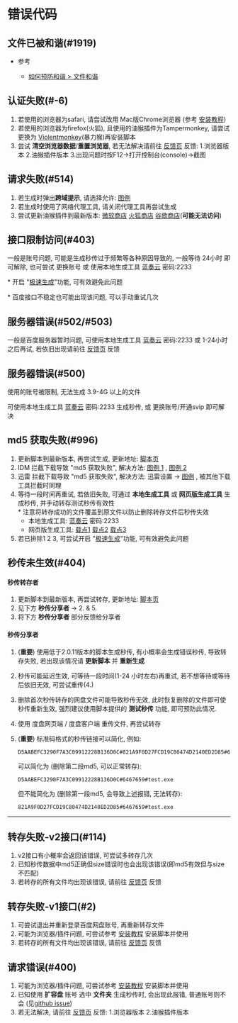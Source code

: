 # 错误代码

## 文件已被和谐(#1919)

- 参考

  - [如何预防和谐 > 文件和谐](../预防和谐/文件和谐.md)

## 认证失败(#-6)

1. 若使用的浏览器为safari, 请尝试改用 Mac版Chrome浏览器 (参考 [安装教程](../Install/MacOS.md))
2. 若使用的浏览器为firefox(火狐), 且使用的油猴插件为Tampermonkey, 请尝试更换为 [Violentmonkey](https://addons.mozilla.org/zh-CN/firefox/addon/violentmonkey/)(暴力猴)再安装脚本
3. 尝试 **清空浏览器数据**/**重置浏览器**, 若无法解决请前往 [反馈页](https://greasyfork.org/zh-CN/scripts/424574/feedback) 反馈: 1.浏览器版本 2.油猴插件版本 3.出现问题时按F12->打开控制台(console)->截图

## 请求失败(#514)

1. 若生成时弹出**跨域提示**, 请选择允许: [图例](https://pic.rmb.bdstatic.com/bjh/763ff5014cca49237cb3ede92b5b7ac5.png)
2. 若生成时使用了网络代理工具, 请关闭代理工具再尝试生成
3. 尝试更新油猴插件到最新版本: [微软商店](https://microsoftedge.microsoft.com/addons/detail/tampermonkey/iikmkjmpaadaobahmlepeloendndfphd) [火狐商店](https://addons.mozilla.org/zh-CN/firefox/addon/tampermonkey/) [谷歌商店](https://chrome.google.com/webstore/detail/tampermonkey/dhdgffkkebhmkfjojejmpbldmpobfkfo)(**可能无法访问**)

## 接口限制访问(#403)

一般是账号问题, 可能是生成秒传过于频繁等各种原因导致的, 一般等待 24小时 即可解除, 也可尝试 更换账号 或 使用本地生成工具 [蓝奏云](https://wwe.lanzoui.com/b01u0yqvi) 密码:2233

\* 开启 "[极速生成](../秒传链接生成/极速生成.md)"功能, 可有效避免此问题

\* 百度接口不稳定也可能出现该问题, 可以手动重试几次

## 服务器错误(#502/#503)

一般是百度服务器暂时问题, 可使用本地生成工具 [蓝奏云](https://wwe.lanzoui.com/b01u0yqvi) 密码:2233 或 1-24小时 之后再试, 若依旧出现请前往 [反馈页](https://greasyfork.org/zh-CN/scripts/424574/feedback) 反馈

## 服务器错误(#500)

使用的账号被限制, 无法生成 3.9-4G 以上的文件

可使用本地生成工具 [蓝奏云](https://wwe.lanzoui.com/b01u0yqvi) 密码:2233 生成秒传, 或 更换账号/开通svip 即可解决

## md5 获取失败(#996)

1. 更新脚本到最新版本, 再尝试生成, 更新地址: [脚本页](https://greasyfork.org/zh-CN/scripts/424574)
2. IDM 拦截下载导致 "md5 获取失败", 解决方法: [图例 1](https://pic.rmb.bdstatic.com/bjh/df3eb220a36cd4d4de8995b6040511fd.png) , [图例 2](https://pic.rmb.bdstatic.com/bjh/d7959c6b10a1207fcbf53ee30666e929.png)
3. 迅雷 拦截下载导致 "md5 获取失败", 解决方法: 迅雷设置 -> [图例](https://pic.rmb.bdstatic.com/bjh/188178d196b485f54cd0959d81a0afbf.png) , 被其他下载工具拦截时同理
4. 等待一段时间再重试, 若依旧失败, 可通过 **本地生成工具** 或 **网页版生成工具** 生成秒传, 并手动转存测试秒传有效性  
  \* 注意将转存成功的文件覆盖到原文件以防止删除转存文件后秒传失效
   - 本地生成工具: [蓝奏云](https://wwe.lanzoui.com/b01u0yqvi) 密码:2233
   - 网页版生成工具: [载点1](https://rapidacg.gmgard.moe/gen.html) [载点2](https://mengzonefire.github.io/baidupan-rapidupload/gen.html) [载点3](https://mengzonefire.code.misakanet.cn/baidupan-rapidupload/gen.html)
5. 若已排除1 2 3, 可尝试开启 "[极速生成](../秒传链接生成/极速生成.md)"功能, 可有效避免此问题

## 秒传未生效(#404)

#### 秒传转存者

1. 更新脚本到最新版本, 再尝试转存, 更新地址: [脚本页](https://greasyfork.org/zh-CN/scripts/424574)
2. 见下方 **秒传分享者** -> 2. & 5.
3. 将下方 **秒传分享者** 部分反馈给分享者

#### 秒传分享者

1. (**重要**) 使用低于2.0.11版本的脚本生成秒传, 有小概率会生成错误秒传, 导致转存失败, 若出现该情况请 **更新脚本** 并 **重新生成**
2. 秒传可能延迟生效, 可等待一段时间(1-24 小时左右)再重试, 若不想等待或等待后依旧无效, 可尝试重传(4.)
3. 删除首次秒传转存的网盘文件可能导致秒传无效, 此时恢复删除的文件即可使秒传重新生效, 强烈建议使用脚本提供的 **测试秒传** 功能, 即可预防此情况.
4. 使用 度盘网页端 / 度盘客户端 重传文件, 再尝试转存
5. (**重要**) 标准码格式的秒传链接可以简化, 例如:

    ```plain :no-line-numbers
    D5AABEFC3290F7A3C09912228B136D0C#821A9F0D27FCD19C80474D2140ED2D85#6467659#test.exe
    ```

    可以简化为 (删除第二段md5, 可以正常转存):

    ```plain :no-line-numbers
    D5AABEFC3290F7A3C09912228B136D0C#6467659#test.exe
    ```

    但不能简化为 (删除第一段md5, 会导致上述报错, 无法转存):

    ```plain :no-line-numbers
    821A9F0D27FCD19C80474D2140ED2D85#6467659#test.exe
    ```

---

## 转存失败-v2接口(#114)

1. v2接口有小概率会返回该错误, 可尝试多转存几次
2. 已知秒传数据中md5正确但size错误时也会出现该错误(即md5有效但与size不匹配)
3. 若转存的所有文件均出现该错误, 请前往 [反馈页](https://greasyfork.org/zh-CN/scripts/424574/feedback) 反馈

## 转存失败-v1接口(#2)

1. 可尝试退出并重新登录百度网盘账号, 再重新转存文件
2. 可能为浏览器/插件问题, 可尝试参考 [安装教程](../Install/About.md) 安装脚本并使用
3. 若转存的所有文件均出现该错误, 请前往 [反馈页](https://greasyfork.org/zh-CN/scripts/424574/feedback) 反馈

## 请求错误(#400)

1. 可能为浏览器/插件问题, 可尝试参考 [安装教程](../Install/About.md) 安装脚本并使用
2. 已知使用 **扩容盘** 账号 选中 **文件夹** 生成秒传时, 会出现此报错, 普通账号则不会 (见[github issue](https://github.com/mengzonefire/rapid-upload-userscript/issues/16))
3. 若无法解决, 请前往 [反馈页](https://greasyfork.org/zh-CN/scripts/424574/feedback) 反馈: 1.浏览器版本 2.油猴插件版本
